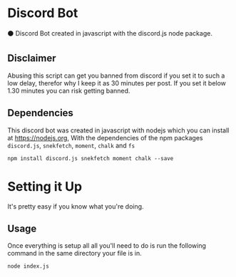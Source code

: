 # Discord Bot
⚫ Discord Bot created in javascript with the discord.js node package. 

## Disclaimer
Abusing this script can get you banned from discord if you set it to such a low delay, therefor why I keep it as 30 minutes per post. If you set it below 1.30 minutes you can risk getting banned.

## Dependencies
This discord bot was created in javascript with nodejs which you can install at https://nodejs.org, With the dependencies of the npm packages `discord.js`, `snekfetch`, `moment`, `chalk` and `fs`
```
npm install discord.js snekfetch moment chalk --save
```

# Setting it Up
It's pretty easy if you know what you're doing.

## Usage
Once everything is setup all all you'll need to do is run the following command in the same directory your file is in.
```
node index.js
```
